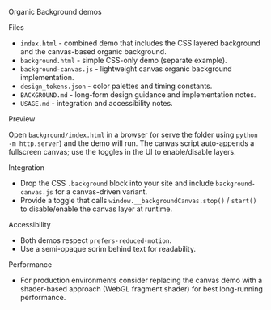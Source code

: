 Organic Background demos

Files

- `index.html` - combined demo that includes the CSS layered background and the canvas-based organic background.
- `background.html` - simple CSS-only demo (separate example).
- `background-canvas.js` - lightweight canvas organic background implementation.
- `design_tokens.json` - color palettes and timing constants.
- `BACKGROUND.md` - long-form design guidance and implementation notes.
- `USAGE.md` - integration and accessibility notes.

Preview

Open `background/index.html` in a browser (or serve the folder using `python -m http.server`) and the demo will run. The canvas script auto-appends a fullscreen canvas; use the toggles in the UI to enable/disable layers.

Integration

- Drop the CSS `.background` block into your site and include `background-canvas.js` for a canvas-driven variant.
- Provide a toggle that calls `window.__backgroundCanvas.stop()` / `start()` to disable/enable the canvas layer at runtime.

Accessibility

- Both demos respect `prefers-reduced-motion`.
- Use a semi-opaque scrim behind text for readability.

Performance

- For production environments consider replacing the canvas demo with a shader-based approach (WebGL fragment shader) for best long-running performance.
